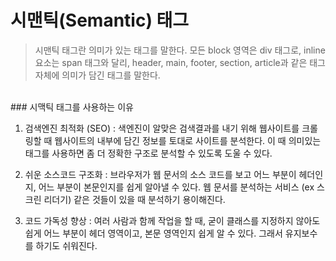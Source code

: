 # 시맨틱(Semantic) 태그
    
    
 > 시맨틱 태그란 의미가 있는 태그를 말한다. 
 > 모든 block 영역은 div 태그로, inline 요소는 span 태그와 달리, header, main, footer, section, article과 같은 태그 자체에 의미가 담긴 태그를 말한다.
    
<br>    
### 시맥틱 태그를 사용하는 이유
    
1. 검색엔진 최적화 (SEO)
   : 색엔진이 알맞은 검색결과를 내기 위해 웹사이트를 크롤링할 때 웹사이트의 내부에 담긴 정보를 토대로 사이트를 분석한다. 이 때 의미있는 태그를 사용하면 좀 더 정확한 구조로 분석할 수 있도록 도울 수 있다.
        
2. 쉬운 소스코드 구조화
   : 브라우저가 웹 문서의 소스 코드를 보고 어느 부분이 헤더인지, 어느 부분이 본문인지를 쉽게 알아낼 수 있다. 웹 문서를 분석하는 서비스 (ex 스크린 리더기) 같은 것들이 있을 때 분석하기 용이해진다.
        
3. 코드 가독성 향상
   : 여러 사람과 함께 작업을 할 때, 굳이 클래스를 지정하지 않아도 쉽게 어느 부분이 헤더 영역이고, 본문 영역인지 쉽게 알 수 있다. 그래서 유지보수를 하기도 쉬워진다.
